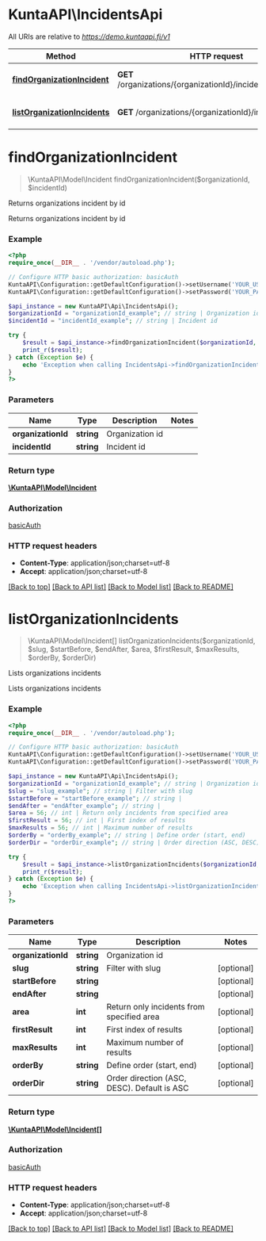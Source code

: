 # KuntaAPI\IncidentsApi

All URIs are relative to *https://demo.kuntaapi.fi/v1*

Method | HTTP request | Description
------------- | ------------- | -------------
[**findOrganizationIncident**](IncidentsApi.md#findOrganizationIncident) | **GET** /organizations/{organizationId}/incidents/{incidentId} | Returns organizations incident by id
[**listOrganizationIncidents**](IncidentsApi.md#listOrganizationIncidents) | **GET** /organizations/{organizationId}/incidents | Lists organizations incidents


# **findOrganizationIncident**
> \KuntaAPI\Model\Incident findOrganizationIncident($organizationId, $incidentId)

Returns organizations incident by id

Returns organizations incident by id

### Example
```php
<?php
require_once(__DIR__ . '/vendor/autoload.php');

// Configure HTTP basic authorization: basicAuth
KuntaAPI\Configuration::getDefaultConfiguration()->setUsername('YOUR_USERNAME');
KuntaAPI\Configuration::getDefaultConfiguration()->setPassword('YOUR_PASSWORD');

$api_instance = new KuntaAPI\Api\IncidentsApi();
$organizationId = "organizationId_example"; // string | Organization id
$incidentId = "incidentId_example"; // string | Incident id

try {
    $result = $api_instance->findOrganizationIncident($organizationId, $incidentId);
    print_r($result);
} catch (Exception $e) {
    echo 'Exception when calling IncidentsApi->findOrganizationIncident: ', $e->getMessage(), PHP_EOL;
}
?>
```

### Parameters

Name | Type | Description  | Notes
------------- | ------------- | ------------- | -------------
 **organizationId** | **string**| Organization id |
 **incidentId** | **string**| Incident id |

### Return type

[**\KuntaAPI\Model\Incident**](../Model/Incident.md)

### Authorization

[basicAuth](../../README.md#basicAuth)

### HTTP request headers

 - **Content-Type**: application/json;charset=utf-8
 - **Accept**: application/json;charset=utf-8

[[Back to top]](#) [[Back to API list]](../../README.md#documentation-for-api-endpoints) [[Back to Model list]](../../README.md#documentation-for-models) [[Back to README]](../../README.md)

# **listOrganizationIncidents**
> \KuntaAPI\Model\Incident[] listOrganizationIncidents($organizationId, $slug, $startBefore, $endAfter, $area, $firstResult, $maxResults, $orderBy, $orderDir)

Lists organizations incidents

Lists organizations incidents

### Example
```php
<?php
require_once(__DIR__ . '/vendor/autoload.php');

// Configure HTTP basic authorization: basicAuth
KuntaAPI\Configuration::getDefaultConfiguration()->setUsername('YOUR_USERNAME');
KuntaAPI\Configuration::getDefaultConfiguration()->setPassword('YOUR_PASSWORD');

$api_instance = new KuntaAPI\Api\IncidentsApi();
$organizationId = "organizationId_example"; // string | Organization id
$slug = "slug_example"; // string | Filter with slug
$startBefore = "startBefore_example"; // string | 
$endAfter = "endAfter_example"; // string | 
$area = 56; // int | Return only incidents from specified area
$firstResult = 56; // int | First index of results
$maxResults = 56; // int | Maximum number of results
$orderBy = "orderBy_example"; // string | Define order (start, end)
$orderDir = "orderDir_example"; // string | Order direction (ASC, DESC). Default is ASC

try {
    $result = $api_instance->listOrganizationIncidents($organizationId, $slug, $startBefore, $endAfter, $area, $firstResult, $maxResults, $orderBy, $orderDir);
    print_r($result);
} catch (Exception $e) {
    echo 'Exception when calling IncidentsApi->listOrganizationIncidents: ', $e->getMessage(), PHP_EOL;
}
?>
```

### Parameters

Name | Type | Description  | Notes
------------- | ------------- | ------------- | -------------
 **organizationId** | **string**| Organization id |
 **slug** | **string**| Filter with slug | [optional]
 **startBefore** | **string**|  | [optional]
 **endAfter** | **string**|  | [optional]
 **area** | **int**| Return only incidents from specified area | [optional]
 **firstResult** | **int**| First index of results | [optional]
 **maxResults** | **int**| Maximum number of results | [optional]
 **orderBy** | **string**| Define order (start, end) | [optional]
 **orderDir** | **string**| Order direction (ASC, DESC). Default is ASC | [optional]

### Return type

[**\KuntaAPI\Model\Incident[]**](../Model/Incident.md)

### Authorization

[basicAuth](../../README.md#basicAuth)

### HTTP request headers

 - **Content-Type**: application/json;charset=utf-8
 - **Accept**: application/json;charset=utf-8

[[Back to top]](#) [[Back to API list]](../../README.md#documentation-for-api-endpoints) [[Back to Model list]](../../README.md#documentation-for-models) [[Back to README]](../../README.md)

